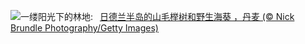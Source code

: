 ![](https://www.bing.com/th?id=OHR.JutlandSpring_ZH-CN7785758539_UHD.jpg&w=1000)一缕阳光下的林地:&nbsp;&ensp;[日德兰半岛的山毛榉树和野生海葵 ，丹麦 (© Nick Brundle Photography/Getty Images)](https://www.bing.com/th?id=OHR.JutlandSpring_ZH-CN7785758539_UHD.jpg)
<br><br/>
